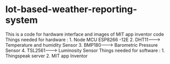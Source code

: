 # Iot-based-weather-reporting-system
This is a code for hardware interface and images of MIT app inventor code
Things needed for hardware : 1. Node MCU ESP8266 -12E
                             2. DHT11---> Temperature and humidity Sensor
                             3. BMP180---> Barometric Pressure Sensor
                             4. TSL2561---> Luminosity Sensor
Things needed for software : 1. Thingspeak server
                             2. MIT app Inventor
